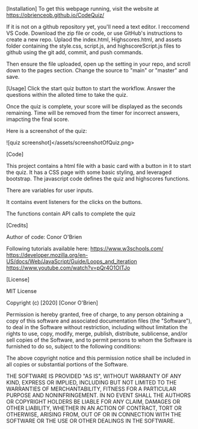 [Installation]
To get this webpage running, visit the website at https://obrienceob.github.io/CodeQuiz/

If it is not on a github repository yet, you'll need a text editor. I reccomend VS Code. Download the zip file or code, or use GitHub's instructions to create a new repo. Uplaod the index.html, Highscores.html, and assets folder containing the style.css, script.js, and highscoreScript.js files to github using the git add, commit, and push commands.

Then ensure the file uploaded, open up the setting in your repo, and scroll down to the pages section. Change the source to "main" or "master" and save. 



[Usage]
Click the start quiz button to start the workflow. Answer the questions within the alloted time to take the quiz. 

Once the quiz is complete, your score will be displayed as the seconds remaining. Time will be removed from the timer for incorrect answers, imapcting the final score.

Here is a screenshot of the quiz:

![quiz screenshot]</assets/screenshotOfQuiz.png>


[Code]

This project contains a html file with a basic card with a button in it to start the quiz. It has a CSS page with some basic styling, and leveraged bootstrap.
The javascript code defines the quiz and highscores functions. 

There are variables for user inputs. 

It contains event listeners for the clicks on the buttons. 

The functions contain API calls to complete the quiz 



    

[Credits]

Author of code: Conor O'Brien

Following tutorials available here: 
    https://www.w3schools.com/
    https://developer.mozilla.org/en-US/docs/Web/JavaScript/Guide/Loops_and_iteration
    https://www.youtube.com/watch?v=pQr4O1OITJo


[License]

MIT License

Copyright (c) [2020] [Conor O'Brien]

Permission is hereby granted, free of charge, to any person obtaining a copy
of this software and associated documentation files (the "Software"), to deal
in the Software without restriction, including without limitation the rights
to use, copy, modify, merge, publish, distribute, sublicense, and/or sell
copies of the Software, and to permit persons to whom the Software is
furnished to do so, subject to the following conditions:

The above copyright notice and this permission notice shall be included in all
copies or substantial portions of the Software.

THE SOFTWARE IS PROVIDED "AS IS", WITHOUT WARRANTY OF ANY KIND, EXPRESS OR
IMPLIED, INCLUDING BUT NOT LIMITED TO THE WARRANTIES OF MERCHANTABILITY,
FITNESS FOR A PARTICULAR PURPOSE AND NONINFRINGEMENT. IN NO EVENT SHALL THE
AUTHORS OR COPYRIGHT HOLDERS BE LIABLE FOR ANY CLAIM, DAMAGES OR OTHER
LIABILITY, WHETHER IN AN ACTION OF CONTRACT, TORT OR OTHERWISE, ARISING FROM,
OUT OF OR IN CONNECTION WITH THE SOFTWARE OR THE USE OR OTHER DEALINGS IN THE
SOFTWARE.

